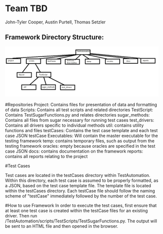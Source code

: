 # Team TBD

John-Tyler Cooper, Austin Purtell, Thomas Setzler

## Framework Directory Structure:

![directory framework](https://raw.githubusercontent.com/csci-362-02-2019/TBD/master/directoryStructure.jpg?token=ALEZGXNEIAH7USMKKCVIF6S5XBUQO)

#Repositories
Project: Contains files for presentation of data and formatting of data
Scripts: Contains all test scripts and related directories
TestScript: Contains TestSugarFunctions.py and relates directories
sugar_methods: Contains all files from sugar necessary for running test cases
test_drivers: Contains all drivers specific to individual methods
util: contains utility functions and files
testCases: Contains the test case template and each test case JSON
testCase Executables: Will contain the master executable for the testing framework
temp: contains temporary files, such as output from the testing framework
oracles: empty because oracles are specified in the test case JSON
docs: contains documentation on the framework
reports: contains all reports relating to the project

#Test Cases

Test cases are located in the testCases directory within TestAutomation.  Within this directory, each test case is assumed to be properly formatted, as a JSON, based on the test case template file.  The template file is located within the testCases directory.  Each testCase file should follow the naming scheme of "testCase" immediately followed by the number of the test case.

#How to use Framework
In order to execute the test cases, first ensure that at least one test case is created within the testCase files for an existing driver.  Then run /TestAutomation/scripts/TestScripts/TestSugarFunctions.py.  The output will be sent to an HTML file and then opened in the browser. 


